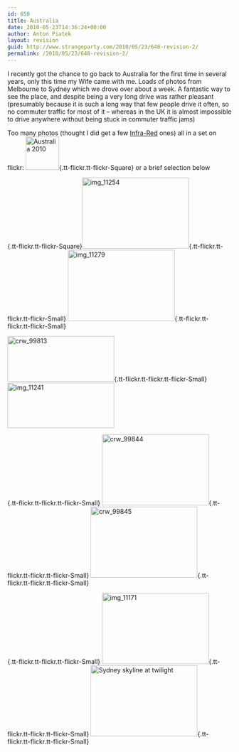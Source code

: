 ```yaml
---
id: 650
title: Australia
date: 2010-05-23T14:36:24+00:00
author: Anton Piatek
layout: revision
guid: http://www.strangeparty.com/2010/05/23/648-revision-2/
permalink: /2010/05/23/648-revision-2/
---
```

I recently got the chance to go back to Australia for the first time in several years, only this time my Wife came with me. Loads of photos from Melbourne to Sydney which we drove over about a week. A fantastic way to see the place, and despite being a very long drive was rather pleasant (presumably because it is such a long way that few people drive it often, so no commuter traffic for most of it &#8211; whereas in the UK it is almost impossible to drive anywhere without being stuck in commuter traffic jams)

Too many photos (thought I did get a few [Infra-Red](http://www.flickr.com/photos/antonpiatek/sets/72157603861658914/) ones) all in a set on flickr: [<img src="http://farm2.static.flickr.com/1108/4603419145_a3967ec748_s.jpg" border="0" alt="Australia 2010" width="75" height="75" />](http://www.strangeparty.com/photos/album/72157623928441219/australia-2010.html "Australia 2010"){.tt-flickr.tt-flickr-Square} or a brief selection below

[](http://www.strangeparty.com/photos/album/72157623928441219/australia-2010.html "Australia 2010"){.tt-flickr.tt-flickr-Square}[<img src="http://farm5.static.flickr.com/4023/4603434885_1a308400ec_m.jpg" border="0" alt="img_11254" width="240" height="160" />](http://farm5.static.flickr.com/4023/4603434885_1a308400ec_b.jpg "img_11254"){.tt-flickr.tt-flickr.tt-flickr-Small} [<img src="http://farm4.static.flickr.com/3572/4603438137_b842ec30e2_m.jpg" border="0" alt="img_11279" width="240" height="160" />](http://farm4.static.flickr.com/3572/4603438137_b842ec30e2_b.jpg "img_11279"){.tt-flickr.tt-flickr.tt-flickr-Small}

[<img src="http://farm2.static.flickr.com/1341/4603333321_282d437a1f_m.jpg" border="0" alt="crw_99813" width="240" height="102" />](http://farm2.static.flickr.com/1341/4603333321_282d437a1f_b.jpg "crw_99813"){.tt-flickr.tt-flickr.tt-flickr-Small} [<img src="http://farm2.static.flickr.com/1421/4604048584_14a08dcd93_m.jpg" border="0" alt="img_11241" width="240" height="102" />](http://farm2.static.flickr.com/1421/4604048584_14a08dcd93_b.jpg "img_11241")

[](http://farm2.static.flickr.com/1341/4603333321_282d437a1f_b.jpg "crw_99813"){.tt-flickr.tt-flickr.tt-flickr-Small} [<img src="http://farm5.static.flickr.com/4005/4603971364_b32bd22ff2_m.jpg" border="0" alt="crw_99844" width="240" height="160" />](http://farm5.static.flickr.com/4005/4603971364_b32bd22ff2_b.jpg "crw_99844"){.tt-flickr.tt-flickr.tt-flickr-Small} [<img src="http://farm2.static.flickr.com/1414/4603971516_180d66fd91_m.jpg" border="0" alt="crw_99845" width="240" height="160" />](http://farm2.static.flickr.com/1414/4603971516_180d66fd91_b.jpg "crw_99845"){.tt-flickr.tt-flickr.tt-flickr-Small}

[](http://farm2.static.flickr.com/1414/4603971516_180d66fd91_b.jpg "crw_99845"){.tt-flickr.tt-flickr.tt-flickr-Small} [<img src="http://farm2.static.flickr.com/1124/4603421011_214d46ba97_m.jpg" border="0" alt="img_11171" width="240" height="160" />](http://farm2.static.flickr.com/1124/4603421011_214d46ba97_b.jpg "img_11171"){.tt-flickr.tt-flickr.tt-flickr-Small} [<img src="http://farm2.static.flickr.com/1220/4603433531_50cb66189c_m.jpg" border="0" alt="Sydney skyline at twilight" width="240" height="160" />](http://farm2.static.flickr.com/1220/4603433531_50cb66189c_b.jpg "Sydney skyline at twilight"){.tt-flickr.tt-flickr.tt-flickr-Small}